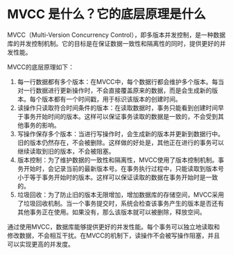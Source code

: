 # MVCC 是什么？它的底层原理是什么

MVCC（Multi-Version Concurrency Control），即多版本并发控制，是一种数据库的并发控制机制。它的目标是在保证数据一致性和隔离性的同时，提供更好的并发性能。

MVCC的底层原理如下：

1. 每一行数据都有多个版本：在MVCC中，每个数据行都会维护多个版本。每当对一行数据进行更新操作时，不会直接覆盖原来的数据，而是会生成新的版本。每个版本都有一个时间戳，用于标识该版本的创建时间。
2. 读操作只读取符合时间条件的版本：在读取数据时，事务只能看到创建时间早于事务开始时间的版本。这样可以保证事务读取的数据是一致的，不会受到其他事务的影响。
3. 写操作保存多个版本：当进行写操作时，会生成新的版本并更新到数据行中。旧的版本仍然存在，不会被删除。这样做的好处是，其他正在进行的事务可以继续读取到旧的版本，不会被阻塞。
4. 版本控制：为了维护数据的一致性和隔离性，MVCC使用了版本控制机制。事务开始时，会记录当前的最新版本号。在事务执行过程中，只能读取到版本号小于等于事务开始时的版本。这样可以保证读取的数据在事务开始时是一致的。
5. 垃圾回收：为了防止旧的版本无限增加，增加数据库的存储空间，MVCC采用了垃圾回收机制。当一个事务提交时，系统会检查该事务产生的版本是否还有其他事务正在使用。如果没有，那么该版本就可以被删除，释放空间。

通过使用MVCC，数据库能够提供更好的并发性能。每个事务可以独立地读取和修改数据，不会相互干扰。在MVCC的机制下，读操作不会被写操作阻塞，并且可以实现更高的并发度。

  
 

